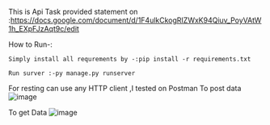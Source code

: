 This is Api Task provided statement on :https://docs.google.com/document/d/1F4ulkCkogRIZWxK94Qiuv_PoyVAtW1h_EXpFJzAqt9c/edit

How to Run-:

    Simply install all requrements by -:pip install -r requirements.txt 
    
    Run surver :-py manage.py runserver
	
For resting can use any HTTP client ,I tested on Postman
To post data
![image](https://user-images.githubusercontent.com/80601284/147390919-5b579c99-8cc1-42ee-80d9-c29e8eb6dfdb.png)


To get Data
![image](https://user-images.githubusercontent.com/80601284/147390951-fc2d8141-f009-493e-98a4-9b4cf33aaa74.png)


    

